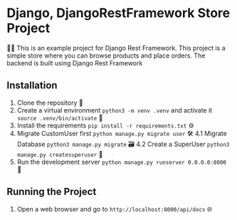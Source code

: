 # Django, DjangoRestFramework Store Project

🛒🌐 This is an example project for Django Rest Framework. This project is a simple store where you can browse products and place orders. The backend is built using Django Rest Framework 

## Installation

1. Clone the repository 🔄
2. Create a virtual environment `python3 -m venv .venv` and activate it `source .venv/bin/activate` 🐍
3. Install the requirements `pip install -r requirements.txt` ⚙️
4. Migrate CustomUser first `python manage.py migrate user` 🛠️
   4.1 Migrate Database `python3 manage.py migrate` 🗃️
   4.2 Create a SuperUser `python3 manage.py createsuperuser` 👑
5. Run the development server `python manage.py runserver 0.0.0.0:8000` 🚀

## Running the Project

1. Open a web browser and go to `http://localhost:8000/api/docs` 🌐
